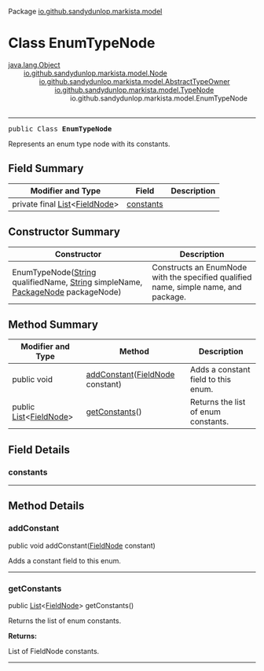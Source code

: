 Package [io.github.sandydunlop.markista.model](index.md)

# Class EnumTypeNode
[java.lang.Object](https://docs.oracle.com/en/java/javase/24/docs/api/java.base/java/lang/Object.html)<br/>
        [io.github.sandydunlop.markista.model.Node](Node.md)<br/>
                [io.github.sandydunlop.markista.model.AbstractTypeOwner](AbstractTypeOwner.md)<br/>
                        [io.github.sandydunlop.markista.model.TypeNode](TypeNode.md)<br/>
                                io.github.sandydunlop.markista.model.EnumTypeNode<br/>
<br/>

----

<span style="font-family: monospace;">public Class __EnumTypeNode__</span>

Represents an enum type node with its constants.


## Field Summary

| Modifier and Type                                                                                                                       | Field                   | Description |
|-----------------------------------------------------------------------------------------------------------------------------------------|-------------------------|-------------|
| private final [List](https://docs.oracle.com/en/java/javase/24/docs/api/java.base/java/util/List.html)&lt;[FieldNode](FieldNode.md)&gt; | [constants](#constants) |             |

## Constructor Summary

| Constructor                                                                                                                                                                                                                                                                  | Description                                                                         |
|------------------------------------------------------------------------------------------------------------------------------------------------------------------------------------------------------------------------------------------------------------------------------|-------------------------------------------------------------------------------------|
| EnumTypeNode([String](https://docs.oracle.com/en/java/javase/24/docs/api/java.base/java/lang/String.html) qualifiedName, [String](https://docs.oracle.com/en/java/javase/24/docs/api/java.base/java/lang/String.html) simpleName, [PackageNode](PackageNode.md) packageNode) | Constructs an EnumNode with the specified qualified name, simple name, and package. |

## Method Summary

| Modifier and Type                                                                                                                | Method                                                          | Description                         |
|----------------------------------------------------------------------------------------------------------------------------------|-----------------------------------------------------------------|-------------------------------------|
| public void                                                                                                                      | [addConstant](#addconstant)([FieldNode](FieldNode.md) constant) | Adds a constant field to this enum. |
| public [List](https://docs.oracle.com/en/java/javase/24/docs/api/java.base/java/util/List.html)&lt;[FieldNode](FieldNode.md)&gt; | [getConstants](#getconstants)()                                 | Returns the list of enum constants. |

## Field Details

### constants




---


## Method Details

### addConstant

public void addConstant([FieldNode](FieldNode.md) constant)

Adds a constant field to this enum.


---

### getConstants

public [List](https://docs.oracle.com/en/java/javase/24/docs/api/java.base/java/util/List.html)&lt;[FieldNode](FieldNode.md)&gt; getConstants()

Returns the list of enum constants.

**Returns:**

List of FieldNode constants.


---

